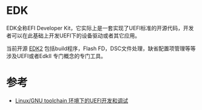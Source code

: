 # EDK

EDK全称EFI Developer Kit，它实际上是一套实现了UEFI标准的开源代码，开发者可以在此基础上开发UEFI下的设备驱动或者其它应用。

当前开源 [EDK2](https://github.com/tianocore/edk2) 包括build程序，Flash FD，DSC文件处理，缺省配置项管理等等涉及UEFI或者EdkII 专门概念的专门工具。

# 参考

* [Linux/GNU toolchain 环境下的UEFI开发和调试](https://zhuanlan.zhihu.com/p/25941817)